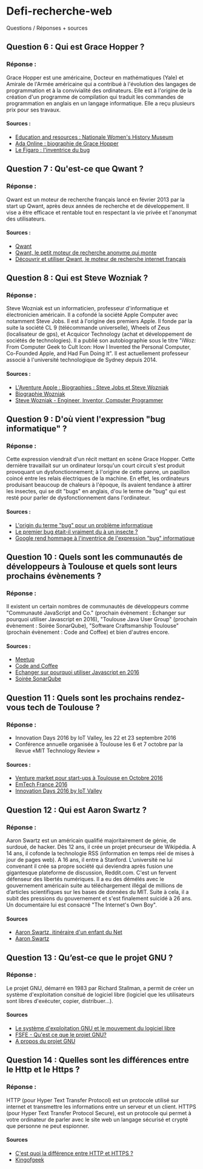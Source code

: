 # Defi-recherche-web
Questions / Réponses + sources

## Question 6 : Qui est Grace Hopper ?

### Réponse : 

Grace Hopper est une américaine, Docteur en mathématiques (Yale) et Amirale de l'Armée américaine qui a contribué à l'évolution des langages de programmation et à la convivialité des ordinateurs. Elle est à l'origine de la création d'un programme de compilation qui traduit les commandes de programmation en anglais en un langage informatique. Elle a reçu plusieurs prix pour ses travaux.

#### Sources : 

- [Education and resources : Nationale Women's History Museum](https://www.nwhm.org/education-resources/biography/biographies/grace-murray-hopper/)
- [Ada Online : biographie de Grace Hopper](http://www.ada-online.org/frada/spip93a3.html?article100)
- [Le Figaro : l'inventrice du bug](http://www.lefigaro.fr/culture/2013/12/09/03004-20131209ARTFIG00311-grace-hopper-l-inventrice-du-bug.php)


## Question 7 : Qu'est-ce que Qwant ?

### Réponse :

Qwant est un moteur de recherche français lancé en février 2013 par la start up Qwant, après deux années de recherche et de développement. Il vise a être efficace et rentable tout en respectant la vie privée et l'anonymat des utilisateurs.

#### Sources : 

- [Qwant](https://www.qwant.com/?l=fr_fr)
- [Qwant, le petit moteur de recherche anonyme qui monte](http://www.lemonde.fr/pixels/article/2016/06/22/qwant-le-petit-moteur-de-recherche-anonyme-qui-monte_4955968_4408996.html)
- [Découvrir et utiliser Qwant, le moteur de recherche internet français](http://www.lesnumeriques.com/vie-du-net/decouvrir-utiliser-qwant-moteur-recherche-internet-francais-a2617.html)


## Question 8 : Qui est Steve Wozniak ?

### Réponse :

Steve Wozniak est un informaticien, professeur d'informatique et électronicien américain. Il a cofondé la société Apple Computer avec notamment Steve Jobs. Il est à l'origine des premiers Apple. Il fonde par la suite la société CL 9 (télécommande universelle), Wheels of Zeus (localisateur de gps), et Acquicor Technology (achat et développement de sociétés de technologies). Il a publié son autobiographie sous le titre "iWoz: From Computer Geek to Cult Icon: How I Invented the Personal Computer, Co-Founded Apple, and Had Fun Doing It". Il est actuellement professeur associé à l'université technologique de Sydney depuis 2014. 

#### Sources : 

- [L'Aventure Apple : Biographies : Steve Jobs et Steve Wozniak](http://www.aventure-apple.com/bios/steves.html)
- [Biographie Wozniak](http://www.stevejobs.fr/biographie-wozniak/)
- [Steve Wozniak - Engineer, Inventor, Computer Programmer](http://www.biography.com/people/steve-wozniak-9537334#later-career)


## Question 9 : D'où vient l'expression "bug informatique" ?

### Réponse :

Cette expression viendrait d'un récit mettant en scène Grace Hopper. Cette dernière travaillait sur un ordinateur lorsqu'un court circuit s'est produit provoquant un dysfonctionnement; à l'origine de cette panne, un papillon coincé entre les relais électriques de la machine. En effet, les ordinateurs produisant beaucoup de chaleurs à l'époque, ils avaient tendance à attirer les insectes, qui se dit "bugs" en anglais, d'ou le terme de "bug" qui est resté pour parler de dysfonctionnement dans l'ordinateur.

#### Sources : 

- [L'origin du terme "bug" pour un problème informatique](http://www.presse-citron.net/anecdote-connaissez-vous-lorigine-du-bug-informatique/)
- [Le premier bug était-il vraiment du à un insecte ?](http://www.le-toaster.fr/tech/le-premier-bug-informatique/)
- [Google rend hommage à l'inventrice de l'expression "bug" informatique](http://www.midilibre.fr/2013/12/09/google-rend-hommage-a-l-inventrice-de-l-expression-bug-informatique,794786.php)


## Question 10 : Quels sont les communautés de développeurs à Toulouse et quels sont leurs prochains évènements ?

### Réponse : 

Il existent un certain nombres de communautés de développeurs comme "Communauté JavaScript and Co." (prochain évènement : Echanger sur pourquoi utiliser Javascript en 2016), "Toulouse Java User Group" (prochain évènement : Soirée SonarQube), "Software Craftsmanship Toulouse" (prochain évènement : Code and Coffee) et bien d'autres encore. 

#### Sources : 

- [Meetup](https://www.meetup.com/fr-FR/)
- [Code and Coffee](https://www.meetup.com/fr-FR/Software-Craftsmanship-Toulouse/events/233993928/)
- [Echanger sur pourquoi utiliser Javascript en 2016](https://www.meetup.com/fr-FR/JavaScript-and-Co/events/233735373/)
- [Soirée SonarQube](https://www.meetup.com/fr-FR/Toulouse-Java-User-Group/events/233230640/)


## Question 11 : Quels sont les prochains rendez-vous tech de Toulouse ?

### Réponse : 

- Innovation Days 2016 by IoT Valley, les 22 et 23 septembre 2016
- Conférence annuelle organisée à Toulouse les 6 et 7 octobre par la Revue «MIT Technology Review » 

#### Sources : 

- [Venture market pour start-ups à Toulouse en Octobre 2016](http://www.marketing-territorial.org/2016/05/venture-market-pour-start-ups-a-toulouse-en-octobre-2016.html)
- [EmTech France 2016](http://www.emtechfrance.com/)
- [Innovation Days 2016 by IoT Valley](http://innovation-day.fr/)


## Question 12 : Qui est Aaron Swartz ?

### Réponse : 

 Aaron Swartz est un américain qualifié majoritairement de génie, de surdoué, de hacker. Dès 12 ans, il crée un projet précurseur de Wikipédia. A 14 ans, il cofonde la technologie RSS (information en temps réel de mises à jour de pages web). A 16 ans, il entre à Stanford. L'université ne lui convenant il crée sa propre société qui deviendra après fusion une gigantesque plateforme de discussion, Reddit.com. C'est un fervent défenseur des libertés numériques. Il a eu des démélés avec le gouvernement américain suite au téléchargement illégal de millions de d’articles scientifiques sur les bases de données du MIT. Suite à cela, il a subit des pressions du gouvernement et s'est finalement suicidé à 26 ans. Un documentaire lui est consacré "The Internet's Own Boy".  

#### Sources 

- [Aaron Swartz, itinéraire d'un enfant du Net](http://www.lemonde.fr/pixels/article/2014/06/30/aaron-swartz-itineraire-d-un-enfant-du-net_4447830_4408996.html)
- [Aaron Swartz](http://www.aaronsw.com/)


## Question 13 : Qu’est-ce que le projet GNU ?

### Réponse : 

Le projet GNU, démarré en 1983 par Richard Stallman, a permit de créer un système d'exploitation consitué de logiciel libre (logiciel que les utilisateurs sont libres d'exécuter, copier, distribuer...). 

#### Sources 

- [Le système d'exploitation GNU et le mouvement du logiciel libre](https://www.gnu.org/home.fr.html)
- [FSFE - Qu'est ce que le projet GNU?](https://fsfe.org/freesoftware/basics/gnuproject.fr.html)
- [A propos du projet GNU](https://www.gnu.org/gnu/thegnuproject.fr.html)


## Question 14 : Quelles sont les différences entre le Http et le Https ?

### Réponse : 

HTTP (pour Hyper Text Transfer Protocol) est un protocole utilisé sur internet et transmettre les informations entre un serveur et un client. HTTPS (pour  Hyper Text Transfer Protocol Secure), est un protocole qui permet à votre ordinateur de parler avec le site web un langage sécurisé et crypté que personne ne peut espionner.

#### Sources

- [C'est quoi la différence entre HTTP et HTTPS ?](http://www.culture-informatique.net/cest-quoi-difference-http-https/)
- [Kingofgeek](http://www.kingofgeek.com/2014/06/difference-http-https/)
